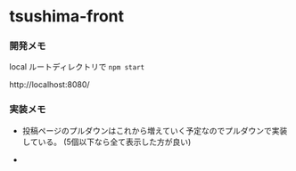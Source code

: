 # tsushima-front

### 開発メモ
local
ルートディレクトリで ```npm start```

http://localhost:8080/


### 実装メモ
- 投稿ページのプルダウンはこれから増えていく予定なのでプルダウンで実装している。
(5個以下なら全て表示した方が良い)

- 